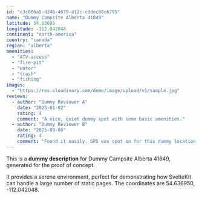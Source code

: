 ```yaml
---
id: "c3c686a5-d246-4679-a12c-cddec88c6795"
name: "Dummy Campsite Alberta 41849"
latitude: 54.63695
longitude: -112.042048
continent: "north-america"
country: "canada"
region: "alberta"
amenities:
  - "ATV-access"
  - "fire-pit"
  - "water"
  - "trash"
  - "fishing"
images:
  - "https://res.cloudinary.com/demo/image/upload/v1/sample.jpg"
reviews:
  - author: "Dummy Reviewer A"
    date: "2025-01-02"
    rating: 4
    comment: "A nice, quiet dummy spot with some basic amenities."
  - author: "Dummy Reviewer B"
    date: "2025-09-06"
    rating: 4
    comment: "Found it easily. GPS was spot on for this dummy location."
---
```


This is a **dummy description** for Dummy Campsite Alberta 41849, generated for the proof of concept.

It provides a serene environment, perfect for demonstrating how SvelteKit can handle a large number of static pages. The coordinates are 54.636950, -112.042048.
